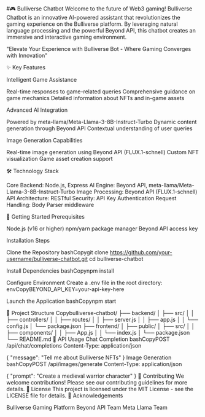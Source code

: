#🎮 Bulliverse Chatbot
Welcome to the future of Web3 gaming! Bulliverse Chatbot is an innovative AI-powered assistant that revolutionizes the gaming experience on the Bulliverse platform. By leveraging natural language processing and the powerful Beyond API, this chatbot creates an immersive and interactive gaming environment.

"Elevate Your Experience with Bulliverse Bot - Where Gaming Converges with Innovation"

✨ Key Features

Intelligent Game Assistance

Real-time responses to game-related queries
Comprehensive guidance on game mechanics
Detailed information about NFTs and in-game assets


Advanced AI Integration

Powered by meta-llama/Meta-Llama-3-8B-Instruct-Turbo
Dynamic content generation through Beyond API
Contextual understanding of user queries


Image Generation Capabilities

Real-time image generation using Beyond API (FLUX.1-schnell)
Custom NFT visualization
Game asset creation support



🛠️ Technology Stack

Core Backend: Node.js, Express
AI Engine: Beyond API, meta-llama/Meta-Llama-3-8B-Instruct-Turbo
Image Processing: Beyond API (FLUX.1-schnell)
API Architecture: RESTful
Security: API Key Authentication
Request Handling: Body Parser middleware

🚀 Getting Started
Prerequisites

Node.js (v16 or higher)
npm/yarn package manager
Beyond API access key

Installation Steps

Clone the Repository
bashCopygit clone https://github.com/your-username/bulliverse-chatbot.git
cd bulliverse-chatbot

Install Dependencies
bashCopynpm install

Configure Environment
Create a .env file in the root directory:
envCopyBEYOND_API_KEY=your-api-key-here

Launch the Application
bashCopynpm start


📁 Project Structure
Copybulliverse-chatbot/
├── backend/
│   ├── src/
│   │   ├── controllers/
│   │   ├── routes/
│   │   ├── server.js
│   │   ├── app.js
│   │   └── config.js
│   └── package.json
├── frontend/
│   ├── public/
│   ├── src/
│   │   ├── components/
│   │   ├── App.js
│   │   └── index.js
│   └── package.json
└── README.md
🔌 API Usage
Chat Completion
bashCopyPOST /api/chat/completions
Content-Type: application/json

{
  "message": "Tell me about Bulliverse NFTs"
}
Image Generation
bashCopyPOST /api/images/generate
Content-Type: application/json

{
  "prompt": "Create a medieval warrior character"
}
🤝 Contributing
We welcome contributions! Please see our contributing guidelines for more details.
📄 License
This project is licensed under the MIT License - see the LICENSE file for details.
🌟 Acknowledgements

Bulliverse Gaming Platform
Beyond API Team
Meta Llama Team
